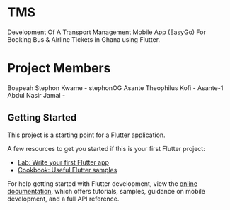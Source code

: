 # TMS
Development Of A Transport Management Mobile App (EasyGo) For Booking Bus & Airline Tickets in Ghana using Flutter.

# Project Members
Boapeah Stephon Kwame - stephonOG
Asante Theophilus Kofi - Asante-1
Abdul Nasir Jamal - 


## Getting Started

This project is a starting point for a Flutter application.

A few resources to get you started if this is your first Flutter project:

- [Lab: Write your first Flutter app](https://docs.flutter.dev/get-started/codelab)
- [Cookbook: Useful Flutter samples](https://docs.flutter.dev/cookbook)

For help getting started with Flutter development, view the
[online documentation](https://docs.flutter.dev/), which offers tutorials,
samples, guidance on mobile development, and a full API reference.
